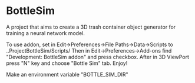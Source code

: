 # BottleSim
A project that aims to create a 3D trash container object generator for training a neural network model.

To use addon, set in Edit->Preferences->File Paths->Data->Scripts to ..ProjectBottleSim/Scripts/
Then in Edit->Preferences->Add-ons find "Development: BottleSim addon" and press checkbox.
After in 3D ViewPort press "N" key and choose "Bottle Sim" tab. Enjoy!

Make an environment variable "BOTTLE_SIM_DIR"